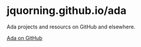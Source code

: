 # jquorning.github.io/ada

Ada projects and resourcs on GitHub and elsewhere.

[Ada on GitHub](https://jquorning.github.io/ada)
